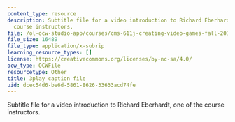 ```yaml
---
content_type: resource
description: Subtitle file for a video introduction to Richard Eberhardt, one of the
  course instructors.
file: /ol-ocw-studio-app/courses/cms-611j-creating-video-games-fall-2014/dcec54d6be6d5861862633633acd74fe_HpACiptk990.srt
file_size: 16489
file_type: application/x-subrip
learning_resource_types: []
license: https://creativecommons.org/licenses/by-nc-sa/4.0/
ocw_type: OCWFile
resourcetype: Other
title: 3play caption file
uid: dcec54d6-be6d-5861-8626-33633acd74fe
---
```

Subtitle file for a video introduction to Richard Eberhardt, one of the course instructors.